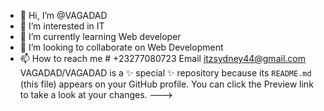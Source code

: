 
- 👋 Hi, I’m @VAGADAD
- 👀 I’m interested in IT
- 🌱 I’m currently learning Web developer
- 💞️ I’m looking to collaborate on Web Development
- 📫 How to reach me # +23277080723 Email itzsydney44@gmail.com
VAGADAD/VAGADAD is a ✨ special ✨ repository because its `README.md` (this file) appears on your GitHub profile.
You can click the Preview link to take a look at your changes.
--->
